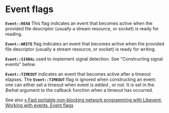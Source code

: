 Event flags
===========

**`Event::READ`** This flag indicates an event that becomes active when
the provided file descriptor (usually a stream resource, or socket) is
ready for reading.

**`Event::WRITE`** flag indicates an event that becomes active when the
provided file descriptor (usually a stream resource, or socket) is ready
for writing.

**`Event::SIGNAL`** used to implement signal detection. See
"Constructing signal events" below.

**`Event::TIMEOUT`** indicates an event that becomes active after a
timeout elapses. The **`Event::TIMEOUT`** flag is ignored when
constructing an event: one can either set a timeout when event is
*added* , or not. It is set in the *$what* argument to the callback
function when a timeout has occurred.

See also
<a href="http://www.wangafu.net/~nickm/libevent-book/Ref4_event.html#_the_event_flags" class="link external">» Fast portable non-blocking network programming with Libevent, Working with events, Event flags</a>
